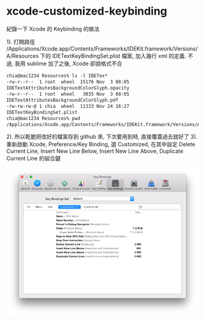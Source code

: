 xcode-customized-keybinding
===========================
紀錄一下 Xcode 的 Keybinding 的做法

1). 打開路徑 /Applications/Xcode.app/Contents/Frameworks/IDEKit.framework/Versions/A/Resources 下的 IDETextKeyBindingSet.plist 檔案, 加入幾行 xml 的定義. 不過, 我用 sublime 加了之後, Xcode 卻說格式不合

```
chia@mac1234 Resources% ls -l IDETex*
-rw-r--r--  1 root  wheel  15176 Nov  3 08:05 IDETextAttributesBackgroundColorGlyph.opacity
-rw-r--r--  1 root  wheel   3035 Nov  3 08:05 IDETextAttributesBackgroundColorGlyph.pdf
-rw-rw-rw-@ 1 chia  wheel  11333 Nov 24 16:27 IDETextKeyBindingSet.plist
chia@mac1234 Resources% pwd
/Applications/Xcode.app/Contents/Frameworks/IDEKit.framework/Versions/A/Resources

```

2). 所以乾脆把改好的檔案存到 github 來, 下次要用到時, 直接覆蓋過去就好了
3). 重新啟動 Xcode, Preference/Key Binding, 選 Customized, 在其中設定 Delete Current Line, Insert New Line Below, Insert New Line Above, Duplicate Current Line 的組合鍵

![畫面如下:](https://github.com/Charles-Hsu/xcode-customized-keybinding/blob/master/xcode-key-bindings-config.png)



